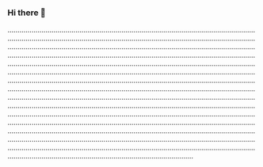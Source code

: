 ### Hi there 👋

.................................................................................................................................................................................................................................................................................................................................................................................................................................................................................................................................................................................................................................................................................................................................................................................................................................................................................................................................................................................................................................................................................................................................................................................................................................................................................................................................................................................................................................................................................................................................................................................................................................................................................................................................................................................................................................................................................................................................................................................................................................